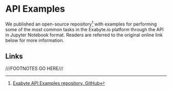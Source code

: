 # API Examples

We published an open-source repository[^1] with examples for performing some of the most common tasks in the Exabyte.io platform through the API in Jupyter Notebook format. Readers are referred to the original online link below for more information.

## Links

[^1]: [Exabyte API Examples repository, GitHub](https://github.com/Exabyte-io/exabyte-api-examples)

///FOOTNOTES GO HERE///
